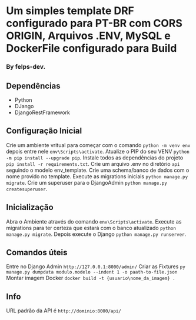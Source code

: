 # Um simples template DRF configurado para PT-BR com CORS ORIGIN, Arquivos .ENV, MySQL e DockerFile configurado para Build
### By felps-dev.
## Dependências

- Python
- DJango
- DjangoRestFramework

## Configuração Inicial

Crie um ambiente vritual para começar com o comando `python -m venv env` depois entre nele `env\Scripts\activate`.
Atualize o PIP do seu VENV `python -m pip install --upgrade pip`.
Instale todos as dependências do projeto `pip install -r requirements.txt`.
Crie um arquivo .env no diretório `api` seguindo o modelo env_template.
Crie uma schema/banco de dados com o nome provido no template.
Execute as migrations iniciais `python manage.py migrate`.
Crie um superuser para o DjangoAdmin `python manage.py createsuperuser`.

## Inicialização

Abra o Ambiente através do comando `env\Scripts\activate`.
Execute as migrations para ter certeza que estará com o banco atualizado `python manage.py migrate`.
Depois execute o Django `python manage.py runserver`.

## Comandos úteis

Entre no Django Admin `http://127.0.0.1:8000/admin/`
Criar as Fixtures `py manage.py dumpdata modulo.modelo --indent 1 -o paath-to-file.json`
Montar imagem Docker `docker build -t {usuario\nome_da_imagem} .`

## Info

URL padrão da API é `http://dominio:8000/api/`
